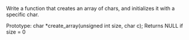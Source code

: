 Write a function that creates an array of chars, and initializes it with a specific char.

Prototype: char *create_array(unsigned int size, char c);
Returns NULL if size = 0

